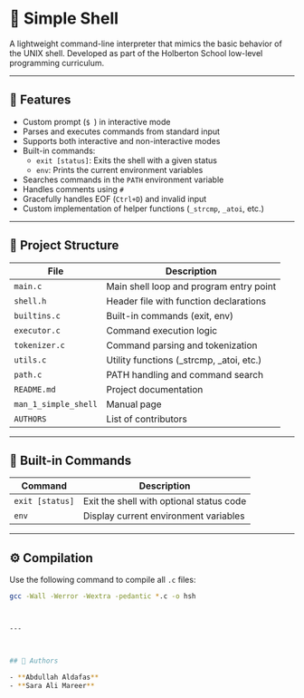 # 🐚 Simple Shell

A lightweight command-line interpreter that mimics the basic behavior of the UNIX shell. Developed as part of the Holberton School low-level programming curriculum.

---

## 📌 Features

- Custom prompt (`$ `) in interactive mode
- Parses and executes commands from standard input
- Supports both interactive and non-interactive modes
- Built-in commands:
  - `exit [status]`: Exits the shell with a given status
  - `env`: Prints the current environment variables
- Searches commands in the `PATH` environment variable
- Handles comments using `#`
- Gracefully handles EOF (`Ctrl+D`) and invalid input
- Custom implementation of helper functions (`_strcmp`, `_atoi`, etc.)

---

## 📁 Project Structure

| File | Description |
|------|-------------|
| `main.c` | Main shell loop and program entry point |
| `shell.h` | Header file with function declarations |
| `builtins.c` | Built-in commands (exit, env) |
| `executor.c` | Command execution logic |
| `tokenizer.c` | Command parsing and tokenization |
| `utils.c` | Utility functions (_strcmp, _atoi, etc.) |
| `path.c` | PATH handling and command search |
| `README.md` | Project documentation |
| `man_1_simple_shell` | Manual page |
| `AUTHORS` | List of contributors |

---


## 🧠 Built-in Commands

| Command | Description |
|---------|-------------|
| `exit [status]` | Exit the shell with optional status code |
| `env` | Display current environment variables |

---

## ⚙️ Compilation

Use the following command to compile all `.c` files:

```bash
gcc -Wall -Werror -Wextra -pedantic *.c -o hsh



---



## 👥 Authors

- **Abdullah Aldafas** 
- **Sara Ali Mareer** 

